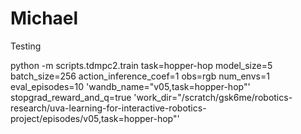 # Michael

Testing 

python -m scripts.tdmpc2.train task=hopper-hop model_size=5 batch_size=256 action_inference_coef=1 obs=rgb num_envs=1 eval_episodes=10 'wandb_name="v05,task=hopper-hop"' stopgrad_reward_and_q=true 'work_dir="/scratch/gsk6me/robotics-research/uva-learning-for-interactive-robotics-project/episodes/v05,task=hopper-hop"'
